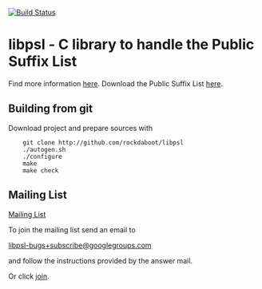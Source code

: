 [![Build Status](https://travis-ci.org/rockdaboot/libpsl.png?branch=master)](https://travis-ci.org/rockdaboot/libpsl)

libpsl - C library to handle the Public Suffix List
===================================================

Find more information [here](http://publicsuffix.org/).
Download the Public Suffix List [here](https://hg.mozilla.org/mozilla-central/raw-file/tip/netwerk/dns/effective_tld_names.dat).

Building from git
-----------------

Download project and prepare sources with

		git clone http://github.com/rockdaboot/libpsl
		./autogen.sh
		./configure
		make
		make check

Mailing List
------------

[Mailing List](https://groups.google.com/forum/#!forum/libpsl-bugs)

To join the mailing list send an email to

<libpsl-bugs+subscribe@googlegroups.com>

and follow the instructions provided by the answer mail.

Or click [join](https://groups.google.com/forum/#!forum/libpsl-bugs/join).
